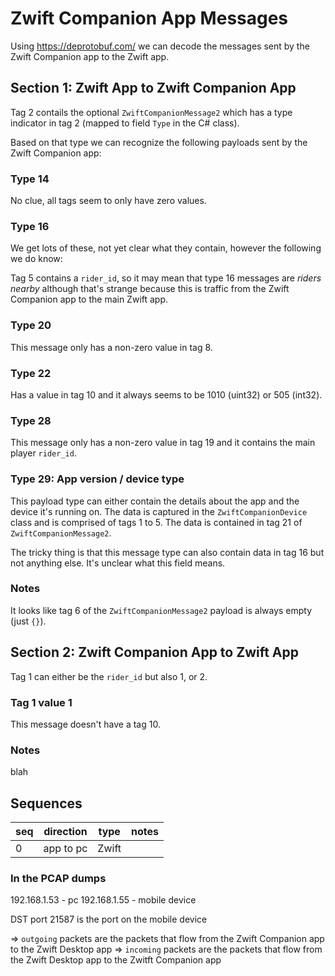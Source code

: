 # Zwift Companion App Messages

Using https://deprotobuf.com/ we can decode the messages sent by the Zwift Companion app to the Zwift app.

## Section 1: Zwift App to Zwift Companion App

Tag 2 contails the optional `ZwiftCompanionMessage2` which has a type indicator in tag 2 (mapped to field `Type` in the C# class).

Based on that type we can recognize the following payloads sent by the Zwift Companion app:

### Type 14

No clue, all tags seem to only have zero values.

### Type 16

We get lots of these, not yet clear what they contain, however the following we do know:

Tag 5 contains a `rider_id`, so it may mean that type 16 messages are _riders nearby_ although that's strange because this is traffic from the Zwift Companion app to the main Zwift app.

### Type 20

This message only has a non-zero value in tag 8.

### Type 22

Has a value in tag 10 and it always seems to be 1010 (uint32) or 505 (int32).

### Type 28

This message only has a non-zero value in tag 19 and it contains the main player `rider_id`.

### Type 29: App version / device type

This payload type can either contain the details about the app and the device it's running on.
The data is captured in the `ZwiftCompanionDevice` class and is comprised of tags 1 to 5.
The data is contained in tag 21 of `ZwiftCompanionMessage2`.

The tricky thing is that this message type can also contain data in tag 16 but not anything else. It's unclear what this field means.

### Notes

It looks like tag 6 of the `ZwiftCompanionMessage2` payload is always empty (just `{}`).

## Section 2: Zwift Companion App to Zwift App

Tag 1 can either be the `rider_id` but also 1, or 2.

### Tag 1 value 1

This message doesn't have a tag 10.



### Notes

blah

## Sequences

| seq | direction | type  | notes |
| --- | --------- | ----- | ----- |
| 0   | app to pc | Zwift |


### In the PCAP dumps

192.168.1.53 - pc
192.168.1.55 - mobile device

DST port 21587 is the port on the mobile device 

=> `outgoing` packets are the packets that flow from the Zwift Companion app to the Zwift Desktop app
=> `incoming` packets are the packets that flow from the Zwift Desktop app to the Zwitft Companion app
